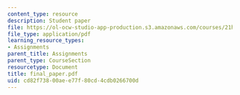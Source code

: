 ```yaml
---
content_type: resource
description: Student paper
file: https://ol-ocw-studio-app-production.s3.amazonaws.com/courses/21h-560-smashing-the-iron-rice-bowl-chinese-east-asia-fall-2004/cd82f73800aee77f80cd4cdb0266700d_final_paper.pdf
file_type: application/pdf
learning_resource_types:
- Assignments
parent_title: Assignments
parent_type: CourseSection
resourcetype: Document
title: final_paper.pdf
uid: cd82f738-00ae-e77f-80cd-4cdb0266700d
---
```

